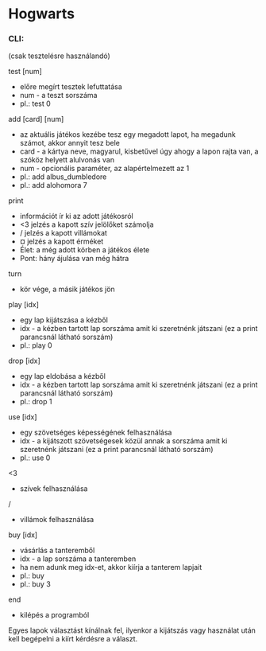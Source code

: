 # Hogwarts

### CLI:

(csak tesztelésre használandó)

test [num]

- előre megírt tesztek lefuttatása
- num - a teszt sorszáma
- pl.: test 0

add [card] [num]

- az aktuális játékos kezébe tesz egy megadott lapot, ha megadunk számot, akkor annyit tesz bele
- card - a kártya neve, magyarul, kisbetűvel úgy ahogy a lapon rajta van, a szóköz helyett alulvonás van
- num - opcionális paraméter, az alapértelmezett az 1
- pl.: add albus_dumbledore
- pl.: add alohomora 7

print

- információt ír ki az adott játékosról
- <3 jelzés a kapott szív jelölőket számolja
- / jelzés a kapott villámokat
- ¤ jelzés a kapott érméket
- Élet: a még adott körben a játékos élete
- Pont: hány ájulása van még hátra

turn

- kör vége, a másik játékos jön

play [idx]

- egy lap kijátszása a kézből
- idx - a kézben tartott lap sorszáma amit ki szeretnénk játszani (ez a print parancsnál látható sorszám)
- pl.: play 0

drop [idx]

- egy lap eldobása a kézből
- idx - a kézben tartott lap sorszáma amit ki szeretnénk játszani (ez a print parancsnál látható sorszám)
- pl.: drop 1

use [idx]

- egy szövetséges képességének felhasználása
- idx - a kijátszott szövetségesek közül annak a sorszáma amit ki szeretnénk játszani (ez a print parancsnál látható
  sorszám)
- pl.: use 0

<3

- szívek felhasználása

/

- villámok felhasználása

buy [idx]

- vásárlás a tanteremből
- idx - a lap sorszáma a tanteremben
- ha nem adunk meg idx-et, akkor kiírja a tanterem lapjait
- pl.: buy
- pl.: buy 3

end

- kilépés a programból

Egyes lapok választást kínálnak fel, ilyenkor a kijátszás vagy használat után kell begépelni a kiírt kérdésre a választ.







